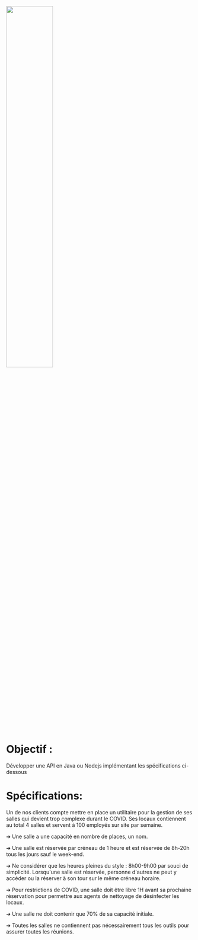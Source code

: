     
   
  <img src="https://avatars.githubusercontent.com/u/630230?s=280&v=4" width=50% height=50%>
  
# Objectif :

Développer une API en Java ou Nodejs implémentant les spécifications ci-dessous

# Spécifications:

Un de nos clients compte mettre en place un utilitaire pour la gestion de ses salles
qui devient trop complexe durant le COVID.
Ses locaux contiennent au total 4 salles et servent à 100 employés sur site
par semaine.

➔ Une salle a une capacité en nombre de places, un nom.

➔ Une salle est réservée par créneau de 1 heure et est réservée de 8h-20h tous
les jours sauf le week-end.

➔ Ne considérer que les heures pleines du style : 8h00-9h00 par souci de
simplicité. Lorsqu'une salle est réservée, personne d'autres ne peut y accéder
ou la réserver à son tour sur le même créneau horaire.

➔ Pour restrictions de COVID, une salle doit être libre 1H avant sa prochaine
réservation pour permettre aux agents de nettoyage de désinfecter les
locaux.

➔ Une salle ne doit contenir que 70% de sa capacité initiale.

➔ Toutes les salles ne contiennent pas nécessairement tous les outils pour
assurer toutes les réunions.
